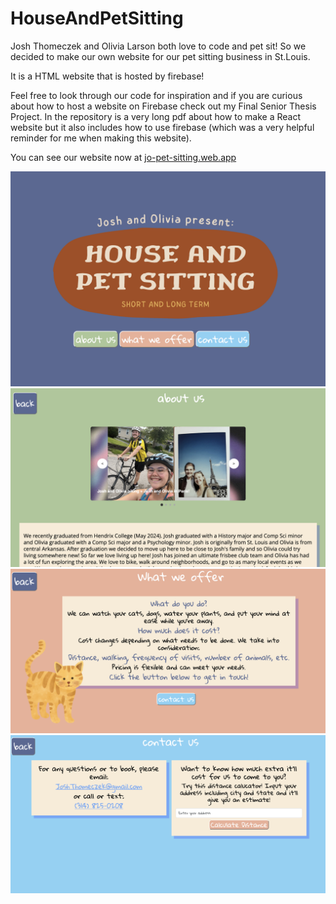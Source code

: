 # HouseAndPetSitting
Josh Thomeczek and Olivia Larson both love to code and pet sit! So we decided to make our own website for our pet sitting business in St.Louis.

It is a HTML website that is hosted by firebase!

Feel free to look through our code for inspiration and if you are curious about how to host a website on Firebase check out my Final Senior Thesis Project. In the repository is a very long pdf about how to make a React website but it also includes how to use firebase (which was a very helpful reminder for me when making this website). 

You can see our website now at [jo-pet-sitting.web.app](https://jo-pet-sitting.web.app)

![homepage](public/assets/homepage.png)
![aboutpage](public/assets/aboutpage.png)
![offerpage](public/assets/offerpage.png)
![contactpage](public/assets/contactpage.png)

